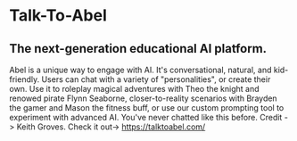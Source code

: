 # Talk-To-Abel
## The next-generation educational AI platform.

Abel is a unique way to engage with AI. It's conversational, natural, and kid-friendly. Users can chat with a variety of "personalities", or create their own. Use it to roleplay magical adventures with Theo the knight and renowed pirate Flynn Seaborne, closer-to-reality scenarios with Brayden the gamer and Mason the fitness buff, or use our custom prompting tool to experiment with advanced AI. You've never chatted like this before.
Credit -> Keith Groves. 
Check it out-> https://talktoabel.com/
